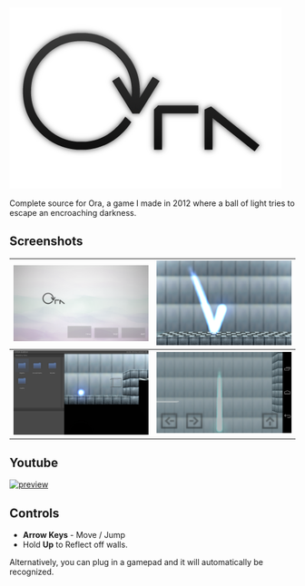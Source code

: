 ![Ora Logo](sprites/images/spr_ui_logo_0.png)

Complete source for Ora, a game I made in 2012 where a ball of light tries to escape an encroaching darkness. 

## Screenshots

| ![](screenshots/menu.png) | ![](screenshots/gameplay.png) |
|:-:|:-:|
| ![](screenshots/editor.png) | ![](screenshots/android.png) |

## Youtube

[![preview](http://img.youtube.com/vi/-kXZ0GLl9TQ/0.jpg)](http://www.youtube.com/watch?v=-kXZ0GLl9TQ "Ora Gameplay")

## Controls

- **Arrow Keys** - Move / Jump
- Hold **Up** to Reflect off walls. 

Alternatively, you can plug in a gamepad and it will automatically be recognized. 

[license-img]: http://img.shields.io/:license-mit-blue.svg?style=flat-square
[license-url]: https://opensource.org/licenses/MIT  
[steam-url]: steamcommunity.com/sharedfiles/filedetails/?id=101432890&tscn=1350763601
[steam-img]: https://img.shields.io/badge/steam-workshop-2a2a2a.svg?style=flat-square
